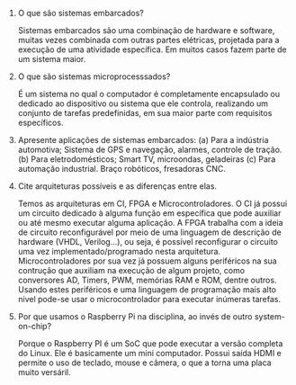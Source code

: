 1. O que são sistemas embarcados?

	Sistemas embarcados são uma combinação de hardware e software, muitas vezes combinada com outras partes elétricas, projetada para a execução de uma atividade específica. Em muitos 	casos fazem parte de um sistema maior.

2. O que são sistemas microprocesssados?

	É um sistema no qual o computador é completamente encapsulado ou dedicado ao dispositivo ou sistema que ele controla, realizando um conjunto de tarefas predefinidas, em sua maior parte com requisitos específicos.

3. Apresente aplicações de sistemas embarcados:
	(a) Para a indústria automotiva;
		Sistema de GPS e navegação, alarmes, controle de tração.
	(b) Para eletrodomésticos;
		Smart TV, microondas, geladeiras
	(c) Para automação industrial.
		Braço robóticos, fresadoras CNC. 
4. Cite arquiteturas possíveis e as diferenças entre elas.

	Temos as arquiteturas em CI, FPGA e Microcontroladores. O CI já possui um circuito dedicado à alguma função em específica que pode auxiliar ou até mesmo executar alguma aplicação. A FPGA trabalha com a ideia de circuito reconfigurável por meio de uma linguagem de descrição de hardware (VHDL, Verilog...), ou seja, é possível reconfigurar o circuito uma vez implementado/programado nesta arquitetura. Microcontroladores por sua vez já possuem alguns periféricos na sua contrução que auxiliam na execução de algum projeto, como conversores AD, Timers, PWM, memórias RAM e ROM, dentre outros. Usando estes periféricos e uma linguagem de programação mais alto nivel pode-se usar o microcontrolador para executar inúmeras tarefas.


5. Por que usamos o Raspberry Pi na disciplina, ao invés de outro system-on-chip?

	Porque o Raspberry PI é um SoC que pode executar a versão completa do Linux. Ele é basicamente um mini computador. Possui saída HDMI e permite o uso de teclado, mouse e câmera, o que a torna uma placa muito versáril.
